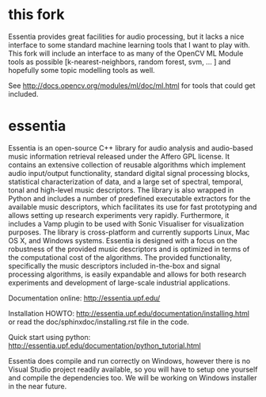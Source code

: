 this fork
=========

Essentia provides great facilities for audio processing, but it lacks a nice interface to some standard
machine learning tools that I want to play with. This fork will include an interface to as many of the
OpenCV ML Module tools as possible [k-nearest-neighbors, random forest, svm, ... ] and hopefully some topic 
modelling tools as well.

See http://docs.opencv.org/modules/ml/doc/ml.html for tools that could get included.

essentia
========

Essentia is an open-source C++ library for audio analysis and audio-based music information retrieval released under
the Affero GPL license. It contains an extensive collection of reusable algorithms which implement audio input/output
functionality, standard digital signal processing blocks, statistical characterization of data, and a large set of
spectral, temporal, tonal and high-level music descriptors. The library is also wrapped in Python and includes a number
of predefined executable extractors for the available music descriptors, which facilitates its use for fast prototyping
and allows setting up research experiments very rapidly. Furthermore, it includes a Vamp plugin to be used with
Sonic Visualiser for visualization purposes. The library is cross-platform and currently supports Linux, Mac OS X,
and Windows systems. Essentia is designed with a focus on the robustness of the provided music descriptors and is
optimized in terms of the computational cost of the algorithms. The provided functionality, specifically the music
descriptors included in-the-box and signal processing algorithms, is easily expandable and allows for both research
experiments and development of large-scale industrial applications.

Documentation online: http://essentia.upf.edu/

Installation HOWTO: http://essentia.upf.edu/documentation/installing.html or read the doc/sphinxdoc/installing.rst file
in the code. 

Quick start using python: http://essentia.upf.edu/documentation/python_tutorial.html

Essentia does compile and run correctly on Windows, however there is no Visual Studio project readily available, so you
will have to setup one yourself and compile the dependencies too. We will be working on Windows installer in the near
future.

